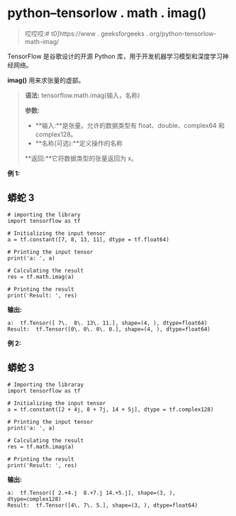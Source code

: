 # python–tensorlow . math . imag()

> 哎哎哎:# t0]https://www . geeksforgeeks . org/python-tensorlow-math-imag/

TensorFlow 是谷歌设计的开源 Python 库，用于开发机器学习模型和深度学习神经网络。

**imag()** 用来求张量的虚部。

> **语法:** tensorflow.math.imag(输入，名称)
> 
> **参数:**
> 
> *   **输入:**是张量。允许的数据类型有 float、double、complex64 和 complex128。
> *   **名称(可选):**定义操作的名称
> 
> **返回:**它将数据类型的张量返回为 x。

**例 1:**

## 蟒蛇 3

```
# importing the library
import tensorflow as tf

# Initializing the input tensor
a = tf.constant([7, 8, 13, 11], dtype = tf.float64)

# Printing the input tensor
print('a: ', a)

# Calculating the result
res = tf.math.imag(a)

# Printing the result
print('Result: ', res)
```

**输出:**

```
a:  tf.Tensor([ 7\.  8\. 13\. 11.], shape=(4, ), dtype=float64)
Result:  tf.Tensor([0\. 0\. 0\. 0.], shape=(4, ), dtype=float64)

```

**例 2:**

## 蟒蛇 3

```
# Importing the libraray
import tensorflow as tf

# Initializing the input tensor
a = tf.constant([2 + 4j, 8 + 7j, 14 + 5j], dtype = tf.complex128)

# Printing the input tensor
print('a: ', a)

# Calculating the result
res = tf.math.imag(a)

# Printing the result
print('Result: ', res)
```

**输出:**

```
a:  tf.Tensor([ 2.+4.j  8.+7.j 14.+5.j], shape=(3, ), dtype=complex128)
Result:  tf.Tensor([4\. 7\. 5.], shape=(3, ), dtype=float64)
```
